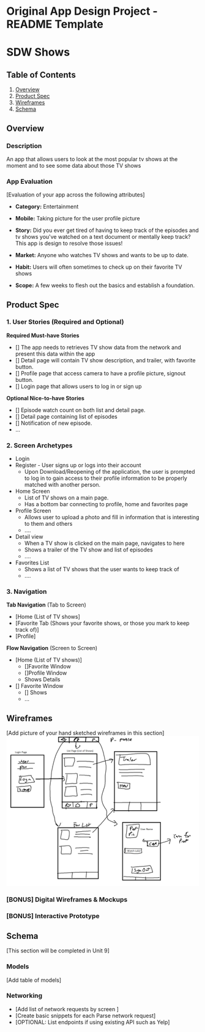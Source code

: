 Original App Design Project - README Template
===

# SDW Shows

## Table of Contents
1. [Overview](#Overview)
1. [Product Spec](#Product-Spec)
1. [Wireframes](#Wireframes)
2. [Schema](#Schema)

## Overview
### Description
An app that allows users to look at the most popular tv shows at the moment and to see some data about those TV shows

### App Evaluation
[Evaluation of your app across the following attributes]
- **Category:**
    Entertainment
- **Mobile:**
    Taking picture for the user profile picture
- **Story:**
    Did you ever get tired of having to keep track of the episodes and tv    shows     you've watched on a text document or mentally keep track? This app is design to resolve those issues! 

- **Market:**
    Anyone who watches TV shows and wants to be up to date.
- **Habit:**
    Users will often sometimes to check up on their favorite TV shows
- **Scope:** 
    A few weeks to flesh out the basics and establish a foundation.
    
    
## Product Spec

### 1. User Stories (Required and Optional)

**Required Must-have Stories**

* [] The app needs to retrieves TV show data from the network and present this data within the app
* [] Detail page will contain TV show description, and trailer, with favorite button.
* [] Profile page that access camera to have a profile picture, signout button.
* [] Login page that allows users to log in or sign up

**Optional Nice-to-have Stories**

* [] Episode watch count on both list and detail page.
* [] Detail page containing list of episodes
* [] Notification of new episode.
* ...

### 2. Screen Archetypes

* Login 
* Register - User signs up or logs into their account
   * Upon Download/Reopening of the application, the user is prompted to log in to gain access to their profile information to be properly matched with another            person. 
* Home Screen
   * List of TV shows on a  main page.
   * Has a bottom bar connecting to profile, home and favorites page
* Profile Screen 
   * Allows user to upload a photo and fill in information that is interesting to them and others
   * ....
* Detail view
   * When a TV show is clicked on the main page, navigates to here
   * Shows a trailer of the TV show and list of episodes
   * ....
* Favorites List
   * Shows a list of TV shows that the user wants to keep track of
   * ....

### 3. Navigation

**Tab Navigation** (Tab to Screen)

* [Home (List of TV shows]
* [Favorite Tab (Shows your favorite shows, or those you mark to keep track of)]
* [Profile]

**Flow Navigation** (Screen to Screen)

* [Home (List of TV shows)]
   * []Favorite Window
   * []Profile Window
   * Shows Details
* [] Favorite Window
   * [] Shows
   * ...

## Wireframes
[Add picture of your hand sketched wireframes in this section]
<img src="wireframe.unit8.png" width=600>

### [BONUS] Digital Wireframes & Mockups

### [BONUS] Interactive Prototype

## Schema 
[This section will be completed in Unit 9]
### Models
[Add table of models]
### Networking
- [Add list of network requests by screen ]
- [Create basic snippets for each Parse network request]
- [OPTIONAL: List endpoints if using existing API such as Yelp]
